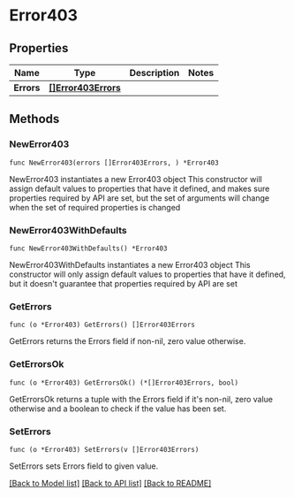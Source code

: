 # Error403

## Properties

Name | Type | Description | Notes
------------ | ------------- | ------------- | -------------
**Errors** | [**[]Error403Errors**](Error403Errors.md) |  | 

## Methods

### NewError403

`func NewError403(errors []Error403Errors, ) *Error403`

NewError403 instantiates a new Error403 object
This constructor will assign default values to properties that have it defined,
and makes sure properties required by API are set, but the set of arguments
will change when the set of required properties is changed

### NewError403WithDefaults

`func NewError403WithDefaults() *Error403`

NewError403WithDefaults instantiates a new Error403 object
This constructor will only assign default values to properties that have it defined,
but it doesn't guarantee that properties required by API are set

### GetErrors

`func (o *Error403) GetErrors() []Error403Errors`

GetErrors returns the Errors field if non-nil, zero value otherwise.

### GetErrorsOk

`func (o *Error403) GetErrorsOk() (*[]Error403Errors, bool)`

GetErrorsOk returns a tuple with the Errors field if it's non-nil, zero value otherwise
and a boolean to check if the value has been set.

### SetErrors

`func (o *Error403) SetErrors(v []Error403Errors)`

SetErrors sets Errors field to given value.



[[Back to Model list]](../README.md#documentation-for-models) [[Back to API list]](../README.md#documentation-for-api-endpoints) [[Back to README]](../README.md)


